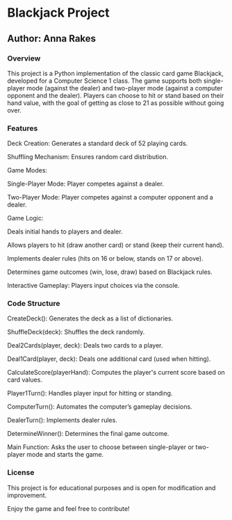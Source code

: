 # Blackjack Project

## Author: Anna Rakes

### Overview

This project is a Python implementation of the classic card game Blackjack, developed for a Computer Science 1 class. The game supports both single-player mode (against the dealer) and two-player mode (against a computer opponent and the dealer). Players can choose to hit or stand based on their hand value, with the goal of getting as close to 21 as possible without going over.

### Features

Deck Creation: Generates a standard deck of 52 playing cards.

Shuffling Mechanism: Ensures random card distribution.

Game Modes:

  Single-Player Mode: Player competes against a dealer.

  Two-Player Mode: Player competes against a computer opponent and a dealer.

Game Logic:

  Deals initial hands to players and dealer.

  Allows players to hit (draw another card) or stand (keep their current hand).

  Implements dealer rules (hits on 16 or below, stands on 17 or above).

  Determines game outcomes (win, lose, draw) based on Blackjack rules.

Interactive Gameplay: Players input choices via the console.


### Code Structure

CreateDeck(): Generates the deck as a list of dictionaries.

ShuffleDeck(deck): Shuffles the deck randomly.

Deal2Cards(player, deck): Deals two cards to a player.

Deal1Card(player, deck): Deals one additional card (used when hitting).

CalculateScore(playerHand): Computes the player's current score based on card values.

Player1Turn(): Handles player input for hitting or standing.

ComputerTurn(): Automates the computer’s gameplay decisions.

DealerTurn(): Implements dealer rules.

DetermineWinner(): Determines the final game outcome.

Main Function: Asks the user to choose between single-player or two-player mode and starts the game.


### License

This project is for educational purposes and is open for modification and improvement.

Enjoy the game and feel free to contribute!
